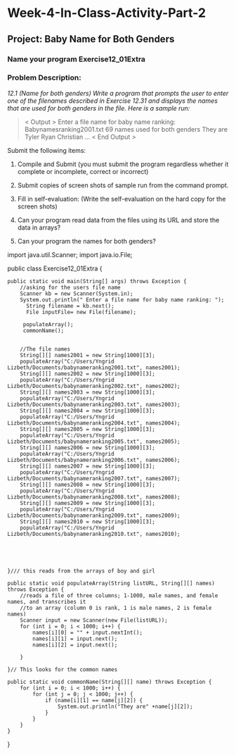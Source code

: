 # Week-4-In-Class-Activity-Part-2


## Project: Baby Name for Both Genders


### Name your program Exercise12_01Extra

### Problem Description:
*12.1 (Name for both genders) Write a program that prompts the user to enter one of the filenames described in Exercise 12.31 and displays the names that are used for both genders in the file. Here is a sample run:*

> < Output >
Enter a file name for baby name ranking: Babynamesranking2001.txt <Enter icon>
69 names used for both genders 
They are Tyler Ryan Christian ...
< End Output >

Submit the following items:

1. Compile and Submit (you must submit the program regardless whether it complete or incomplete, correct or incorrect) 

2. Submit copies of screen shots of sample run from the command prompt.

3. Fill in self-evaluation:  (Write the self-evaluation on the hard copy for the screen shots)

1.	Can your program read data from the files using its URL and store the data in arrays?
2.	Can your program the names for both genders?



import java.util.Scanner;
import java.io.File;

public class Exercise12_01Extra {

    public static void main(String[] args) throws Exception {
        //asking for the users file name 
        Scanner kb = new Scanner(System.in);
        System.out.println(" Enter a file name for baby name ranking: ");
          String filename = kb.next();
          File inputFile= new File(filename);
  
         populateArray();
         commonName();


        //The file names 
        String[][] names2001 = new String[1000][3];
        populateArray("C:/Users/Yngrid Lizbeth/Documents/babynameranking2001.txt", names2001);
        String[][] names2002 = new String[1000][3];
        populateArray("C:/Users/Yngrid Lizbeth/Documents/babynameranking2002.txt", names2002);
        String[][] names2003 = new String[1000][3];
        populateArray("C:/Users/Yngrid Lizbeth/Documents/babynameranking2003.txt", names2003);
        String[][] names2004 = new String[1000][3];
        populateArray("C:/Users/Yngrid Lizbeth/Documents/babynameranking2004.txt", names2004);
        String[][] names2005 = new String[1000][3];
        populateArray("C:/Users/Yngrid Lizbeth/Documents/babynameranking2005.txt", names2005);
        String[][] names2006 = new String[1000][3];
        populateArray("C:/Users/Yngrid Lizbeth/Documents/babynameranking2006.txt", names2006);
        String[][] names2007 = new String[1000][3];
        populateArray("C:/Users/Yngrid Lizbeth/Documents/babynameranking2007.txt", names2007);
        String[][] names2008 = new String[1000][3];
        populateArray("C:/Users/Yngrid Lizbeth/Documents/babynameranking2008.txt", names2008);
        String[][] names2009 = new String[1000][3];
        populateArray("C:/Users/Yngrid Lizbeth/Documents/babynameranking2009.txt", names2009);
        String[][] names2010 = new String[1000][3];
        populateArray("C:/Users/Yngrid Lizbeth/Documents/babynameranking2010.txt", names2010);

        
   
 

    }/// this reads from the arrays of boy and girl

    public static void populateArray(String listURL, String[][] names) throws Exception {
        //reads a file of three columns; 1-1000, male names, and female names, and transcribes it
        //to an array (column 0 is rank, 1 is male names, 2 is female names)
        Scanner input = new Scanner(new File(listURL));
        for (int i = 0; i < 1000; i++) {
            names[i][0] = "" + input.nextInt();
            names[i][1] = input.next();
            names[i][2] = input.next();

        }

    }// This looks for the common names 

    public static void commonName(String[][] name) throws Exception {
        for (int i = 0; i < 1000; i++) {
            for (int j = 0; j < 1000; j++) {
                if (name[i][1] == name[j][2]) {
                    System.out.println("They are" +name[j][2]);
                }
            }
        }
    }

}

